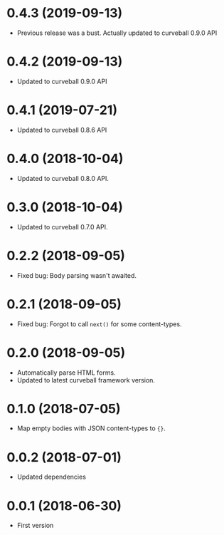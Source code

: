 0.4.3 (2019-09-13)
==================

* Previous release was a bust. Actually updated to curveball 0.9.0 API

0.4.2 (2019-09-13)
==================

* Updated to curveball 0.9.0 API


0.4.1 (2019-07-21)
==================

* Updated to curveball 0.8.6 API

0.4.0 (2018-10-04)
==================

* Updated to curveball 0.8.0 API.

0.3.0 (2018-10-04)
==================

* Updated to curveball 0.7.0 API.


0.2.2 (2018-09-05)
==================

* Fixed bug: Body parsing wasn't awaited.


0.2.1 (2018-09-05)
==================

* Fixed bug: Forgot to call `next()` for some content-types.


0.2.0 (2018-09-05)
==================

* Automatically parse HTML forms.
* Updated to latest curveball framework version.


0.1.0 (2018-07-05)
==================

* Map empty bodies with JSON content-types to `{}`.


0.0.2 (2018-07-01)
==================

* Updated dependencies


0.0.1 (2018-06-30)
==================

* First version
